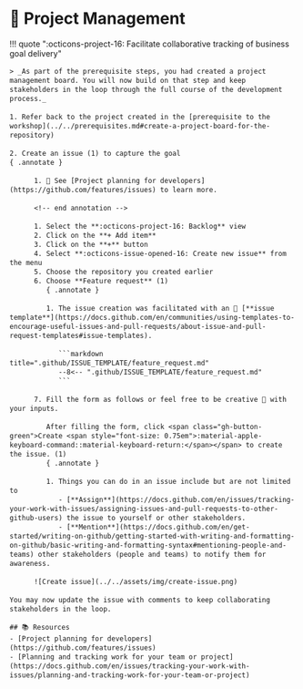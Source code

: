 # :test_tube: Project Management

!!! quote ":octicons-project-16: Facilitate collaborative tracking of business goal delivery"

    > _As part of the prerequisite steps, you had created a project management board. You will now build on that step and keep stakeholders in the loop through the full course of the development process._

    1. Refer back to the project created in the [prerequisite to the workshop](../../prerequisites.md#create-a-project-board-for-the-repository)

    2. Create an issue (1) to capture the goal
    { .annotate }

          1. 👀 See [Project planning for developers](https://github.com/features/issues) to learn more.

          <!-- end annotation -->

          1. Select the **:octicons-project-16: Backlog** view
          2. Click on the **+ Add item**
          3. Click on the **+** button
          4. Select **:octicons-issue-opened-16: Create new issue** from the menu
          5. Choose the repository you created earlier
          6. Choose **Feature request** (1)
             { .annotate }

             1. The issue creation was facilitated with an 👀 [**issue template**](https://docs.github.com/en/communities/using-templates-to-encourage-useful-issues-and-pull-requests/about-issue-and-pull-request-templates#issue-templates).

                ```markdown title=".github/ISSUE_TEMPLATE/feature_request.md"
                --8<-- ".github/ISSUE_TEMPLATE/feature_request.md"
                ```

          7. Fill the form as follows or feel free to be creative 🙂 with your inputs.

             After filling the form, click <span class="gh-button-green">Create <span style="font-size: 0.75em">:material-apple-keyboard-command::material-keyboard-return:</span></span> to create the issue. (1)
             { .annotate }

             1. Things you can do in an issue include but are not limited to
                - [**Assign**](https://docs.github.com/en/issues/tracking-your-work-with-issues/assigning-issues-and-pull-requests-to-other-github-users) the issue to yourself or other stakeholders.
                - [**Mention**](https://docs.github.com/en/get-started/writing-on-github/getting-started-with-writing-and-formatting-on-github/basic-writing-and-formatting-syntax#mentioning-people-and-teams) other stakeholders (people and teams) to notify them for awareness.

          ![Create issue](../../assets/img/create-issue.png)

    You may now update the issue with comments to keep collaborating stakeholders in the loop.

    ## 📚 Resources
    - [Project planning for developers](https://github.com/features/issues)
    - [Planning and tracking work for your team or project](https://docs.github.com/en/issues/tracking-your-work-with-issues/planning-and-tracking-work-for-your-team-or-project)
